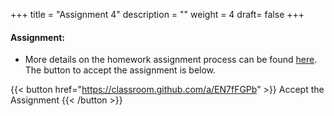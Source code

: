 +++
title = "Assignment 4"
description = ""
weight = 4
draft= false
+++


#### Assignment:
- More details on the homework assignment process can be found [here](/mgmt6560-sp18/assignments/). The button to accept the assignment is below.

{{< button href="https://classroom.github.com/a/EN7fFGPb" >}} Accept the Assignment {{< /button >}}
